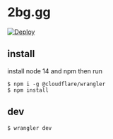 # 2bg.gg

[![Deploy](https://github.com/L1fescape/2bg/actions/workflows/deploy.yml/badge.svg)](https://github.com/L1fescape/2bg/actions/workflows/deploy.yml)

## install

install node 14 and npm then run

```
$ npm i -g @cloudflare/wrangler
$ npm install
```

## dev

```
$ wrangler dev
```
